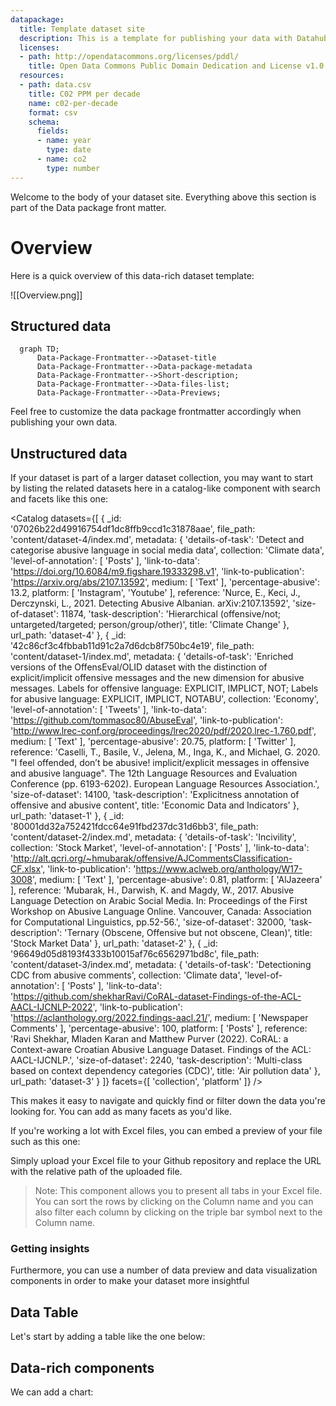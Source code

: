 ```yaml
---
datapackage:
  title: Template dataset site
  description: This is a template for publishing your data with Datahub Cloud.
  licenses:
  - path: http://opendatacommons.org/licenses/pddl/
    title: Open Data Commons Public Domain Dedication and License v1.0
  resources:
  - path: data.csv
    title: C02 PPM per decade
    name: c02-per-decade
    format: csv
    schema:
      fields:
      - name: year
        type: date
      - name: co2
        type: number
---
```


Welcome to the body of your dataset site. Everything above this section is part of the Data package front matter.

# Overview

Here is a quick overview of this data-rich dataset template:

![[Overview.png]]

## Structured data

```mermaid
  graph TD;
      Data-Package-Frontmatter-->Dataset-title
      Data-Package-Frontmatter-->Data-package-metadata
      Data-Package-Frontmatter-->Short-description;
      Data-Package-Frontmatter-->Data-files-list;
      Data-Package-Frontmatter-->Data-Previews;
```

Feel free to customize the data package frontmatter accordingly when publishing your own data. 

## Unstructured data

If your dataset is part of a larger dataset collection, you may want to start by listing the related datasets here in a catalog-like component with search and facets like this one: 

<Catalog
  datasets={[
    {
      _id: '07026b22d49916754df1dc8ffb9ccd1c31878aae',
      file_path: 'content/dataset-4/index.md',
      metadata: {
        'details-of-task': 'Detect and categorise abusive language in social media data',
        collection: 'Climate data',
        'level-of-annotation': [
          'Posts'
        ],
        'link-to-data': 'https://doi.org/10.6084/m9.figshare.19333298.v1',
        'link-to-publication': 'https://arxiv.org/abs/2107.13592',
        medium: [
          'Text'
        ],
        'percentage-abusive': 13.2,
        platform: [
          'Instagram',
          'Youtube'
        ],
        reference: 'Nurce, E., Keci, J., Derczynski, L., 2021. Detecting Abusive Albanian. arXiv:2107.13592',
        'size-of-dataset': 11874,
        'task-description': 'Hierarchical (offensive/not; untargeted/targeted; person/group/other)',
        title: 'Climate Change'
      },
      url_path: 'dataset-4'
    },
    {
      _id: '42c86cf3c4fbbab11d91c2a7d6dcb8f750bc4e19',
      file_path: 'content/dataset-1/index.md',
      metadata: {
        'details-of-task': 'Enriched versions of the OffensEval/OLID dataset with the distinction of explicit/implicit offensive messages and the new dimension for abusive messages. Labels for offensive language: EXPLICIT, IMPLICT, NOT; Labels for abusive language: EXPLICIT, IMPLICT, NOTABU',
        collection: 'Economy',
        'level-of-annotation': [
          'Tweets'
        ],
        'link-to-data': 'https://github.com/tommasoc80/AbuseEval',
        'link-to-publication': 'http://www.lrec-conf.org/proceedings/lrec2020/pdf/2020.lrec-1.760.pdf',
        medium: [
          'Text'
        ],
        'percentage-abusive': 20.75,
        platform: [
          'Twitter'
        ],
        reference: 'Caselli, T., Basile, V., Jelena, M., Inga, K., and Michael, G. 2020. "I feel offended, don’t be abusive! implicit/explicit messages in offensive and abusive language". The 12th Language Resources and Evaluation Conference (pp. 6193-6202). European Language Resources Association.',
        'size-of-dataset': 14100,
        'task-description': 'Explicitness annotation of offensive and abusive content',
        title: 'Economic Data and Indicators'
      },
      url_path: 'dataset-1'
    },
    {
      _id: '80001dd32a752421fdcc64e91fbd237dc31d6bb3',
      file_path: 'content/dataset-2/index.md',
      metadata: {
        'details-of-task': 'Incivility',
        collection: 'Stock Market',
        'level-of-annotation': [
          'Posts'
        ],
        'link-to-data': 'http://alt.qcri.org/~hmubarak/offensive/AJCommentsClassification-CF.xlsx',
        'link-to-publication': 'https://www.aclweb.org/anthology/W17-3008',
        medium: [
          'Text'
        ],
        'percentage-abusive': 0.81,
        platform: [
          'AlJazeera'
        ],
        reference: 'Mubarak, H., Darwish, K. and Magdy, W., 2017. Abusive Language Detection on Arabic Social Media. In: Proceedings of the First Workshop on Abusive Language Online. Vancouver, Canada: Association for Computational Linguistics, pp.52-56.',
        'size-of-dataset': 32000,
        'task-description': 'Ternary (Obscene, Offensive but not obscene, Clean)',
        title: 'Stock Market Data'
      },
      url_path: 'dataset-2'
    },
    {
      _id: '96649d05d8193f4333b10015af76c6562971bd8c',
      file_path: 'content/dataset-3/index.md',
      metadata: {
        'details-of-task': 'Detectioning CDC from abusive comments',
        collection: 'Climate data',
        'level-of-annotation': [
          'Posts'
        ],
        'link-to-data': 'https://github.com/shekharRavi/CoRAL-dataset-Findings-of-the-ACL-AACL-IJCNLP-2022',
        'link-to-publication': 'https://aclanthology.org/2022.findings-aacl.21/',
        medium: [
          'Newspaper Comments'
        ],
        'percentage-abusive': 100,
        platform: [
          'Posts'
        ],
        reference: 'Ravi Shekhar, Mladen Karan and Matthew Purver (2022). CoRAL: a Context-aware Croatian Abusive Language Dataset. Findings of the ACL: AACL-IJCNLP.',
        'size-of-dataset': 2240,
        'task-description': 'Multi-class based on context dependency categories (CDC)',
        title: 'Air pollution data'
      },
      url_path: 'dataset-3'
    }
  ]}
  facets={[
    'collection',
    'platform'
  ]}
/>

This makes it easy to navigate and quickly find or filter down the data you're looking for. You can add as many facets as you'd like.

If you're working a lot with Excel files, you can embed a preview of your file such as this one:

<Excel url="https://storage.portaljs.org/IC-Gantt-Chart-Project-Template-8857.xlsx" />

Simply upload your Excel file to your Github repository and replace the URL with the relative path of the uploaded file.

> Note: This component allows you to present all tabs in your Excel file. You can sort the rows by clicking on the Column name and you can also filter each column by clicking on the triple bar symbol next to the Column name.

### Getting insights

Furthermore, you can use a number of data preview and data visualization components in order to make your dataset more insightful

## Data Table

Let's start by adding a table like the one below:

<FlatUiTable url="https://storage.openspending.org/alberta-budget/__os_imported__alberta_total.csv" />


## Data-rich components

We can add a chart:

<LineChart
  data="./data.csv"
  title="C02 per decade"
  xAxis="year"
  yAxis="co2"
/>
